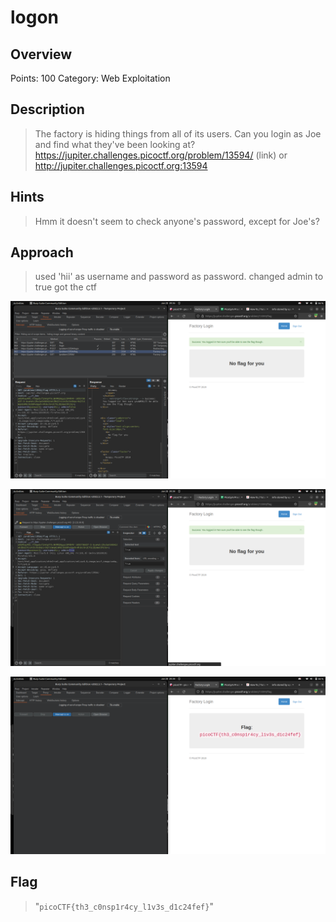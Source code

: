 # logon

## Overview
Points: 100 
Category: Web Exploitation

## Description
> The factory is hiding things from all of its users. Can you login as Joe and find what they've been looking at? https://jupiter.challenges.picoctf.org/problem/13594/ (link) or http://jupiter.challenges.picoctf.org:13594

## Hints
> Hmm it doesn't seem to check anyone's password, except for Joe's?

## Approach
> used 'hii' as username and password as password. changed admin to true got the ctf

![](https://github.com/Akhilstaar/HackIT_22/blob/main/Assignment_2/NIKHIL%20MEENA%20ASSIGNMENT%202/Assets/Screenshot%20from%202022-06-20%2020-26-23.png)

![](https://github.com/Akhilstaar/HackIT_22/blob/main/Assignment_2/NIKHIL%20MEENA%20ASSIGNMENT%202/Assets/Screenshot%20from%202022-06-20%2020-28-02.png)

![](https://github.com/Akhilstaar/HackIT_22/blob/main/Assignment_2/NIKHIL%20MEENA%20ASSIGNMENT%202/Assets/Screenshot%20from%202022-06-20%2020-28-11.png)

## Flag
> "`picoCTF{th3_c0nsp1r4cy_l1v3s_d1c24fef}`"
